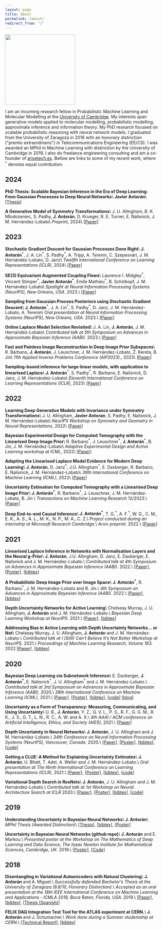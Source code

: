 ```yaml
---
layout: page
title: About
permalink: /about/
redirect_from: "/"
---
```


<img align="center" src="../assets/other_images/profile.jpeg" width="230">



I am an incoming research fellow in Probabilistic Machine Learning and Molecular Modelling at the [University of Cambridge](https://www.cbl-cambridge.org/people/ja666). My interests span generative models applied to molecular modelling, probabilistic modelling, approximate inference and information theory. My PhD research focused on scalable probabilistic reasoning with neural network models. I graduated from the University of Zaragoza in 2018 with an honorary distinction ("premio extraordinario") in Telecommunications Engineering (EE/CS). I was awarded an MPhil in Machine Learning with distinction by the University of Cambridge in 2019. I also do freelance engineering consulting and am a co-founder of [arisetech.es](http://arisetech.es). Bellow are links to some of my recent work, where <sup>\*</sup> denotes equal contribution.

## 2024

**PhD Thesis: Scalable Bayesian Inference in the Era of Deep Learning: From Gaussian Processes to Deep Neural Networks**\\
**Javier Antorán**\\
\[[Thesis](https://arxiv.org/abs/2404.19157)\]

**A Generative Model of Symmetry Transformations**\\
J. U. Allingham, B. K. Mlodozeniec, S. Padhy, **J. Antorán**, D. Krueger, R. E. Turner, E. Nalisnick, J. M. Hernández-Lobato\\
*Preprint*, 2024\\
\[[Paper](https://arxiv.org/abs/2403.01946)\]

## 2023

**Stochastic Gradient Descent for Gaussian Processes Done Right**\\
**J. Antorán**<sup>\*</sup>, J. A. Lin<sup>\*</sup>, S. Padhy<sup>\*</sup>, A. Tripp, A. Terenin, C. Szepesvári, J. M. Hernández-Lobato, D. Janz\\
*Twelfth International Conference on Learning Representations (ICLR)*, 2024\\
\[[Paper](https://arxiv.org/abs/2310.20581)\]

**SE(3) Equivariant Augmented Coupling Flows**\\
Laurence I. Midgley<sup>\*</sup>, Vincent Stimper<sup>\*</sup>, **Javier Antorán<sup>\*</sup>**, Emile Mathieu<sup>\*</sup>, B. Schölkopf, J. M. Hernández-Lobato\\
*Spotlight at Neural Information Processing Systems (NeurIPS), New Orleans, USA.* 2023.\\
\[[Paper](https://arxiv.org/abs/2308.10364)\]

**Sampling from Gaussian Process Posteriors using Stochastic Gradient Descent**\\
**J. Antorán**<sup>\*</sup>, J. A. Lin<sup>\*</sup>, S. Padhy<sup>\*</sup>, D. Janz, J. M. Hernández-Lobato, A. Terenin\\
*Oral presentation at Neural Information Processing Systems (NeurIPS), New Orleans, USA.* 2023.\\
\[[Paper](https://arxiv.org/pdf/2306.11589.pdf)\]

**Online Laplace Model Selection Revisited**\\
J. A. Lin, **J. Antorán**, J. M. Hernández-Lobato\\
*Contributed talk at 5th Symposium on Advances in Approximate Bayesian Inference (AABI).* 2023.\\
\[[Paper](https://arxiv.org/pdf/2307.06093.pdf)\]

**Fast and Painless Image Reconstruction in Deep Image Prior Subspaces**\\
R. Barbano, **J. Antorán**, J. Leuschner, J. M. Hernández-Lobato, Ž. Kereta, B. Jin\\
*11th Applied Inverse Problems Conference (AIP2023).*, 2023\\
\[[Paper](https://arxiv.org/pdf/2302.10279.pdf)\]

**Sampling-based inference for large linear models, with application to linearised Laplace**\\
**J. Antorán**<sup>\*</sup>, S. Padhy<sup>\*</sup>, R. Barbano, E. Nalisnick, D. Janz, J. M. Hernández-Lobato\\
*Eleventh International Conference on Learning Representations (ICLR)*, 2023\\
\[[Paper](https://arxiv.org/pdf/2210.04994.pdf)\]


## 2022


**Learning Deep Generative Models with Invariance under Symmetry Transformations**\\
J. U. Allingham, **Javier Antoran**, S. Padhy, E. Nalisnick, J. M. Hernández-Lobato\\
*NeurIPS Workshop on Symmetry and Geometry in Neural Representations*, 2022\\
\[[Paper](https://openreview.net/pdf?id=Ff1N3et1IV)\]

**Bayesian Experimental Design for Computed Tomography with the Linearised Deep Image Prior**\\
R. Barbano<sup>\*</sup>, J. Leuschner<sup>\*</sup>, **J. Antorán**<sup>\*</sup>, B. Jin, J. M. Hernández-Lobato\\
*Adaptive Experimental Design and Active Learning workshop at ICML*, 2022\\
\[[Paper](https://arxiv.org/pdf/2207.05714.pdf)\]


**Adapting the Linearised Laplace Model Evidence for Modern Deep Learning**\\
**J. Antorán**, D. Janz<sup>\*</sup>, J.U. Allingham<sup>\*</sup>, E. Daxberger, R. Barbano, E. Nalisnick, J. M. Hernández-Lobato\\
*39th International Conference on Machine Learning (ICML)*, 2022\\
\[[Paper](https://arxiv.org/pdf/2206.08900.pdf)\]

**Uncertainty Estimation for Computed Tomography with a Linearised Deep Image Prior**\\
**J. Antorán<sup>\*</sup>**, R. Barbano<sup>\*</sup>, J. Leuschner, J. M. Hernández-Lobato, B. Jin \\
*Transactions on Machine Learning Research* 12/2023.\\
\[[Paper](https://arxiv.org/pdf/2203.00479.pdf)\]


**Deep End-to-end Causal Inference**\\
**J. Antorán<sup>\*</sup>**, T. G.<sup>\*</sup>, A. F.<sup>\*</sup>, W. G., C. M., E. K., A. S., A. L., M. K., N. P., M. A., C. Z.\\
*Project conducted during an internship at Microsoft Research Cambridge.*\\
*Arxiv preprint.* 2022.\\
\[[Paper](https://arxiv.org/pdf/2202.02195.pdf)\]

## 2021

**Linearised Laplace Inference in Networks with Normalisation Layers and the Neural g-Prior**\\
**J. Antorán**, J.U. Allingham, D. Janz, E. Daxberger, E. Nalisnick and J. M. Hernández-Lobato.\\
*Contributed talk at 4th Symposium on Advances in Approximate Bayesian Inference (AABI).* 2022.\\
\[[Paper](https://openreview.net/pdf?id=uUH8x-h9zdB)\], \[[Poster](assets/pdf/Laplace_AABI_poster.pdf)\], \[[bibtex](assets/bibtex/antoran2022linearised.bib)\]

**A Probabilistic Deep Image Prior over Image Space**\\
**J. Antorán<sup>\*</sup>**, R. Barbano<sup>\*</sup>, J. M. Hernández-Lobato and B. Jin.\\
*4th Symposium on Advances in Approximate Bayesian Inference (AABI).* 2022.\\
\[[Paper](https://openreview.net/pdf?id=qtFPfwJWowM)\], \[[bibtex](assets/bibtex/barbabo2022probabilistic.bib)\]


**Depth Uncertainty Networks for Active Learning**\\
Chelseay Murray, J. U. Allingham, **J. Antorán** and J. M. Hernández-Lobato.\\
*Bayesian Deep Learning Workshop at NeurIPS.* 2021.\\
\[[Paper](https://arxiv.org/pdf/2112.06796)\], \[[bibtex](assets/bibtex/murray2021depth.bib)\]


**Addressing Bias in Active Learning with Depth Uncertainty Networks... or Not**\\
Chelseay Murray, J. U. Allingham, **J. Antorán** and J. M. Hernández-Lobato.\\
*Contributed talk at I (Still) Can’t Believe It’s Not Better Workshop at NeurIPS.* 2021.\\
*Proceedings of Machine Learning Research, Volume 163.* 2022
\[[Paper](https://proceedings.mlr.press/v163/murray22a.html)\], \[[bibtex](assets/bibtex/murray2021active.bib)\]

## 2020

**Bayesian Deep Learning via Subnetwork Inference**\\
E. Daxberger, **J. Antorán<sup>\*</sup>**, E. Nalisnick<sup>\*</sup>, J. U. Allingham<sup>\*</sup> and J. M. Hernández-Lobato.\\
*Contributed talk at 3rd Symposium on
Advances in Approximate Bayesian Inference (AABI)*, 2020.\\
*38th International Conference on Machine Learning (ICML)*, 2021.\\
\[[Paper](https://arxiv.org/abs/2010.14689)\], \[[Poster](assets/pdf/Subnetwork_Inference_BDL_Poster.pdf)\], \[[bibtex](assets/bibtex/daxberger21subnetwork.bib)\], \[[code](https://github.com/edaxberger/subnetwork-inference)\] \[[blog](https://mlg-blog.com/2021/07/21/subnetwork-inference.html)\]

**Uncertainty as a Form of Transparency: Measuring, Communicating, and Using Uncertainty**\\
U. B., **J. Antorán**, Y. Z., Q. V. L., P. S., R. F., G. G. M., R. K., J. S., O. T., L. N., R. C., A. W. and A. X.\\
*4th AAAI / ACM conference on Artificial Intelligence, Ethics, and Society (AIES)*, 2021.\\
\[[Paper](https://arxiv.org/abs/2011.07586)\]

**Depth Uncertainty in Neural Networks**\\
**J. Antorán**, J. U. Allingham and J. M. Hernández-Lobato.\\
*34th Conference on Neural Information Processing Systems (NeurIPS), Vancouver, Canada.* 2020.\\
\[[Paper](https://arxiv.org/pdf/2006.08437.pdf)\], \[[Poster](assets/pdf/DUN_neurips_poster.pdf)\], \[[bibtex](assets/bibtex/antoran2020depth.bib)\], \[[code](https://github.com/cambridge-mlg/DUN)\]

**Getting a CLUE: A Method for Explaining Uncertainty Estimates**\\
**J. Antorán**, U. Bhatt, T. Adel, A. Weller and J. M. Hernández-Lobato.\\
*Oral presentation at The Ninth International Conference on Learning Representations (ICLR)*, 2021.\\
\[[Paper](https://openreview.net/pdf?id=XSLF1XFq5h)\], \[[Poster](assets/pdf/CLUE_poster_ICLR_2021.pdf)\], \[[bibtex](assets/bibtex/antoran2020getting.bib)\], \[[code](https://github.com/cambridge-mlg/CLUE)\]

**Variational Depth Search in ResNets**\\
**J. Antorán**, J. U. Allingham and J. M. Hernández-Lobato.\\
*Contributed talk at 1st Workshop on Neural Architecture Search at ICLR* 2020.\\
\[[Paper](https://arxiv.org/pdf/2002.02797.pdf)\], \[[Poster](assets/pdf/arch_uncert_poster.pdf)\], \[[bibtex](assets/bibtex/antoran2020variational.bib)\], \[[code](https://github.com/cambridge-mlg/arch_uncert)\]

## 2019 

**Understanding Uncertainty in Bayesian Neural Networks**\\
**J. Antorán**\\
*MPhil Thesis (Awarded Distinction)*\\
\[[Thesis](assets/pdf/mphil_thesis_Javier_Antoran.pdf)\], \[[bibtex](assets/bibtex/antoran2019understanding.bib)\], \[[Poster](assets/pdf/poster_thesis.pdf)\] 

**Uncertainty in Bayesian Neural Networks (github repo)**\\
**J. Antorán** and E. Markou.\\
*Presented poster at the Workshop on The Mathematics of Deep Learning and Data Science, The Isaac Newton Institute for Mathematical Sciences, Cambridge, UK.* 2019.\\
\[[Poster](assets/pdf/poster_advml.pdf)\], \[[Code](https://github.com/JavierAntoran/Bayesian-Neural-Networks)\]

## 2018

**Disentangling in Variational Autoencoders with Natural Clustering**\\
**J. Antorán** and A. Miguel.\\
*Successfully defended Bachelor's Thesis at the University of Zaragoza (9.8/10, Honorary Distinction).*\\
*Accepted as an oral presentation at the 18th IEEE International Conference on Machine Learning and Applications - ICMLA 2019, Boca Raton, Florida, USA.* 2019.\\
\[[Paper](https://arxiv.org/pdf/1901.09415.pdf)\], \[[bibtex](assets/bibtex/antoran2019disentangling.bib)\], \[[Thesis (Spanish)](https://deposita.unizar.es/TAZ/EINA/2018/42174/TAZ-TFG-2018-2597.pdf)\]

**FELIX DAQ Integration Test Tool for the ATLAS experiment at CERN.**\\
**J. Antorán** and J. Schumacher.\\
*Work done during a Summer studentship at CERN.*\\
\[[Technical Report](http://cds.cern.ch/record/2639275/files/javiercabiscol.pdf)\], \[[bibtex](http://cds.cern.ch/record/2639275/export/hx?ln=en)\]


